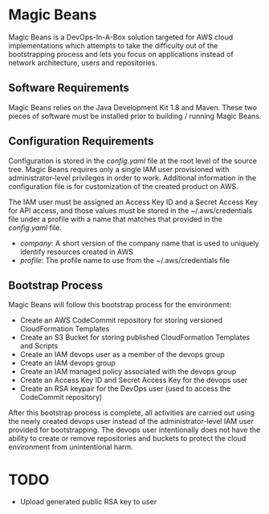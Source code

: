 # Magic Beans

Magic Beans is a DevOps-In-A-Box solution targeted for AWS cloud implementations
which attempts to take the difficulty out of the bootstrapping process and lets
you focus on applications instead of network architecture, users and repositories.

## Software Requirements
Magic Beans relies on the Java Development Kit 1.8 and Maven.  These two pieces
of software must be installed prior to building / running Magic Beans.

## Configuration Requirements

Configuration is stored in the *config.yaml* file at the root level of the source tree.
Magic Beans requires only a single IAM user provisioned with administrator-level privileges
in order to work.  Additional information in the configuration file is for customization
of the created product on AWS.

The IAM user must be assigned an Access Key ID and a Secret Access Key for API access, and those
values must be stored in the ~/.aws/credentials file under a profile with a name that matches
that provided in the *config.yaml* file.

- *company*: A short version of the company name that is used to uniquely identify resources
created in AWS
- *profile*: The profile name to use from the ~/.aws/credentials file

## Bootstrap Process

Magic Beans will follow this bootstrap process for the environment:
* Create an AWS CodeCommit repository for storing versioned CloudFormation Templates
* Create an S3 Bucket for storing published CloudFormation Templates and Scripts
* Create an IAM devops user as a member of the devops group
* Create an IAM devops group
* Create an IAM managed policy associated with the devops group
* Create an Access Key ID and Secret Access Key for the devops user
* Create an RSA keypair for the DevOps user (used to access the CodeCommit repository)

After this bootstrap process is complete, all activities are carried out using the newly created
devops user instead of the administrator-level IAM user provided for bootstrapping.  The devops
user intentionally does not have the ability to create or remove repositories and buckets to
protect the cloud environment from unintentional harm.

  
# TODO
* Upload generated public RSA key to user
